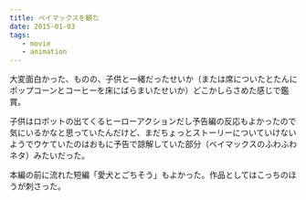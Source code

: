 ```yaml
---
title: ベイマックスを観た
date: 2015-01-03
tags:
   - movie
   - animation
---
```


大変面白かった、ものの、子供と一緒だったせいか（または席についたとたんにポップコーンとコーヒーを床にばらまいたせいか）どこかしらさめた感じで鑑賞。

子供はロボットの出てくるヒーローアクションだし予告編の反応もよかったので気にいるかなと思っていたんだけど、まだちょっとストーリーについていけないようでウケていたのはおもに予告で諒解していた部分（ベイマックスのふわふわネタ）みたいだった。

本編の前に流れた短編「愛犬とごちそう」もよかった。作品としてはこっちのほうが刺さった。
